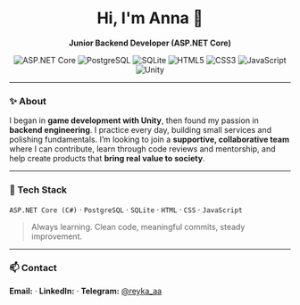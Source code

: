 <div align="center">

# Hi, I'm **Anna** 👋

**Junior Backend Developer (ASP.NET Core)**

<p>
  <img src="https://img.shields.io/badge/ASP.NET%20Core-512BD4?logo=.net&logoColor=white" alt="ASP.NET Core" />
  <img src="https://img.shields.io/badge/PostgreSQL-4169E1?logo=postgresql&logoColor=white" alt="PostgreSQL" />
  <img src="https://img.shields.io/badge/SQLite-003B57?logo=sqlite&logoColor=white" alt="SQLite" />
  <img src="https://img.shields.io/badge/HTML5-E34F26?logo=html5&logoColor=white" alt="HTML5" />
  <img src="https://img.shields.io/badge/CSS3-1572B6?logo=css3&logoColor=white" alt="CSS3" />
  <img src="https://img.shields.io/badge/JavaScript-F7DF1E?logo=javascript&logoColor=black" alt="JavaScript" />
  <img src="https://img.shields.io/badge/Unity-000000?logo=unity&logoColor=white" alt="Unity" />
</p>

</div>

---

### ✨ About

I began in **game development with Unity**, then found my passion in **backend engineering**. I practice every day, building small services and polishing fundamentals. I’m looking to join a **supportive, collaborative team** where I can contribute, learn through code reviews and mentorship, and help create products that **bring real value to society**.

---

### 🧰 Tech Stack

`ASP.NET Core (C#)` · `PostgreSQL` · `SQLite` · `HTML` · `CSS` · `JavaScript`

> Always learning. Clean code, meaningful commits, steady improvement.

---

### 📫 Contact

**Email:** · **LinkedIn:** · **Telegram:** [@reyka_aa](https://t.me/reyka_aa)
